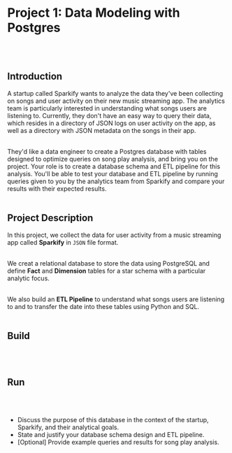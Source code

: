 # Project 1: Data Modeling with Postgres
<br><br>


## Introduction
A startup called Sparkify wants to analyze the data they've been collecting on songs and user activity on their new music streaming app. The analytics team is particularly interested in understanding what songs users are listening to. Currently, they don't have an easy way to query their data, which resides in a directory of JSON logs on user activity on the app, as well as a directory with JSON metadata on the songs in their app.

<br>They'd like a data engineer to create a Postgres database with tables designed to optimize queries on song play analysis, and bring you on the project. Your role is to create a database schema and ETL pipeline for this analysis. You'll be able to test your database and ETL pipeline by running queries given to you by the analytics team from Sparkify and compare your results with their expected results.
<br><br>


## Project Description
In this project, we collect the data for user activity from a music streaming app called **Sparkify** in `JSON` file format.

<br>We creat a relational database to store the data using PostgreSQL and define **Fact** and **Dimension** tables for a star schema with a particular analytic focus. 

<br>We also build an **ETL Pipeline** to understand what songs users are listening to and to transfer the date into these tables using Python and SQL.
<br><br>


## Build
<br><br>


## Run
<br><br>


- Discuss the purpose of this database in the context of the startup, Sparkify, and their analytical goals.
- State and justify your database schema design and ETL pipeline.
- [Optional] Provide example queries and results for song play analysis.

